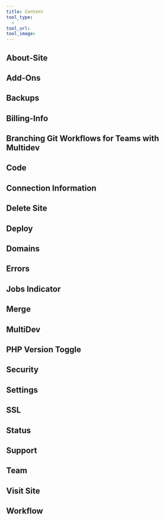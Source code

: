 ```yaml
---
title: Content
tool_type:
  -
tool_url:
tool_image:
---
```


## About-Site
## Add-Ons
## Backups
## Billing-Info
## Branching Git Workflows for Teams with Multidev
## Code
## Connection Information
## Delete Site
## Deploy
## Domains
## Errors
## Jobs Indicator
## Merge
## MultiDev
## PHP Version Toggle
## Security
## Settings
## SSL
## Status
## Support
## Team
## Visit Site
## Workflow
